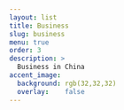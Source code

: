 ```yaml
---
layout: list
title: Business
slug: business
menu: true
order: 3
description: >
  Business in China
accent_image:
  background: rgb(32,32,32)
  overlay:    false
---
```

